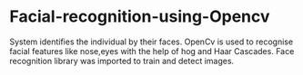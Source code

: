 # Facial-recognition-using-Opencv

System  identifies the individual by their faces.
OpenCv is used to recognise facial features like nose,eyes with the help of hog and Haar Cascades.
Face recognition library was imported to train and detect images.
